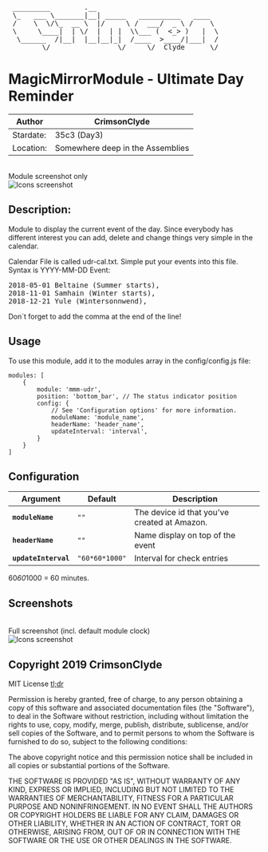 <pre>
 _________        .__
 \_   ___ \_______|__| _____   __________   ____
 /    \  \/\_  __ \  |/     \ /  ___/  _ \ /    \
 \     \____|  | \/  |  | |  \\___ (  <_> )   |  \
  \______  /|__|  |__|__|_|  /____  >____/|___|  /
        \/                \/     \/  Clyde      \/ </pre>


# MagicMirrorModule - Ultimate Day Reminder

| Author | CrimsonClyde |
| --- |---|
|Stardate:   |35c3 (Day3)   |
|Location:   | Somewhere deep in the Assemblies   |



<br>Module screenshot only</br>
![Icons screenshot](https:///raw.githubusercontent.com/crimsonclyde/MMM-UDR/master/screenshots/MagicMirror%C2%B2-UDR_solo.png)



## Description:
Module to display the current event of the day. Since everybody has different interest you can add, delete and change things very simple in the calendar.

Calendar File is called udr-cal.txt. Simple put your events into this file.
Syntax is YYYY-MM-DD Event:

<pre>
2018-05-01 Beltaine (Summer starts),
2018-11-01 Samhain (Winter starts),
2018-12-21 Yule (Wintersonnwend),
</pre>

Don´t forget to add the comma at the end of the line!


## Usage
To use this module, add it to the modules array in the config/config.js file:

```
modules: [
	{
		module: 'mmm-udr',
		position: 'bottom_bar', // The status indicator position
		config: {
		    // See 'Configuration options' for more information.
		    moduleName: 'module_name',
		    headerName: 'header_name',
		    updateInterval: 'interval',
		}
	}
]
```

## Configuration

| Argument | Default | Description |
|---|---|---|
| **`moduleName`** | `""` | The device id  that you've created at Amazon. |
| **`headerName`** | `""` | Name display on top of the event |
| **`updateInterval`** | `"60*60*1000"` | Interval for check entries |

60*60*1000 = 60 minutes.

##  Screenshots
<br>Full screenshot (incl. default module clock)</br>
![Icons screenshot](https:///raw.githubusercontent.com/crimsonclyde/MMM-UDR/master/screenshots/MagicMirror%C2%B2-UDR_full.png)


## Copyright 2019 CrimsonClyde

MIT License [tl;dr](https://tldrlegal.com/license/mit-license)

Permission is hereby granted, free of charge, to any person obtaining a copy of this software and associated documentation files (the "Software"), to deal in the Software without restriction, including without limitation the rights to use, copy, modify, merge, publish, distribute, sublicense, and/or sell copies of the Software, and to permit persons to whom the Software is furnished to do so, subject to the following conditions:

The above copyright notice and this permission notice shall be included in all copies or substantial portions of the Software.

THE SOFTWARE IS PROVIDED "AS IS", WITHOUT WARRANTY OF ANY KIND, EXPRESS OR IMPLIED, INCLUDING BUT NOT LIMITED TO THE WARRANTIES OF MERCHANTABILITY, FITNESS FOR A PARTICULAR PURPOSE AND NONINFRINGEMENT. IN NO EVENT SHALL THE AUTHORS OR COPYRIGHT HOLDERS BE LIABLE FOR ANY CLAIM, DAMAGES OR OTHER LIABILITY, WHETHER IN AN ACTION OF CONTRACT, TORT OR OTHERWISE, ARISING FROM, OUT OF OR IN CONNECTION WITH THE SOFTWARE OR THE USE OR OTHER DEALINGS IN THE SOFTWARE.

